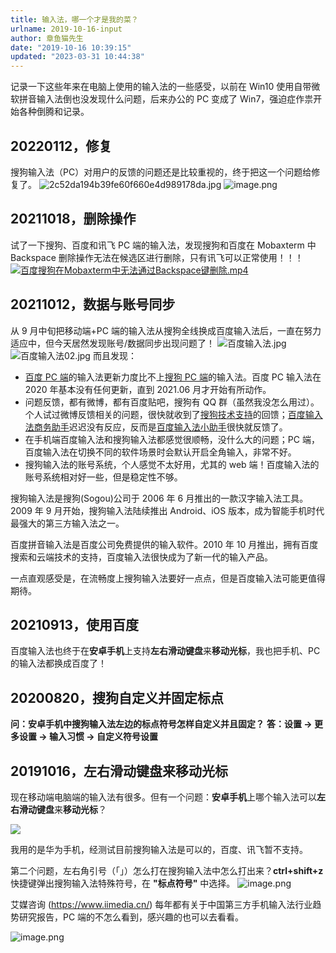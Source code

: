 ```yaml
---
title: 输入法，哪一个才是我的菜？
urlname: 2019-10-16-input
author: 章鱼猫先生
date: "2019-10-16 10:39:15"
updated: "2023-03-31 10:44:38"
---
```


记录一下这些年来在电脑上使用的输入法的一些感受，以前在 Win10 使用自带微软拼音输入法倒也没发现什么问题，后来办公的 PC 变成了 Win7，强迫症作祟开始各种倒腾和记录。

## 20220112，修复

搜狗输入法（PC）对用户的反馈的问题还是比较重视的，终于把这一个问题给修复了。
![2c52da194b39fe60f660e4d989178da.jpg](https://shub-1251708715.cos.ap-guangzhou.myqcloud.com/elog-cookbook-img/Fq4slj-Qr0vXLUMGhYX2wQZwnpB4.jpeg)
![image.png](https://shub-1251708715.cos.ap-guangzhou.myqcloud.com/elog-cookbook-img/FjpghqJs-16Udl2XmpLT87Vs0g0m.png)

## 20211018，删除操作

试了一下搜狗、百度和讯飞 PC 端的输入法，发现搜狗和百度在 Mobaxterm 中 Backspace 删除操作无法在候选区进行删除，只有讯飞可以正常使用！！！\
[![百度搜狗在Mobaxterm中无法通过Backspace键删除.mp4](https://gw.alipayobjects.com/mdn/prod_resou/afts/img/A*NNs6TKOR3isAAAAAAAAAAABkARQnAQ)](https://www.yuque.com/shenweiyan/notebook/input?_lake_card=%7B%22status%22%3A%22done%22%2C%22name%22%3A%22%E7%99%BE%E5%BA%A6%E6%90%9C%E7%8B%97%E5%9C%A8Mobaxterm%E4%B8%AD%E6%97%A0%E6%B3%95%E9%80%9A%E8%BF%87Backspace%E9%94%AE%E5%88%A0%E9%99%A4.mp4%22%2C%22size%22%3A%2224472509%22%2C%22taskId%22%3A%22u033adcec-0e7b-46d4-ab3e-bfc0068a2bd%22%2C%22taskType%22%3A%22upload%22%2C%22url%22%3Anull%2C%22cover%22%3Anull%2C%22videoId%22%3A%22inputs%2Fprod%2Fyuque%2F2021%2F126032%2Fmp4%2F1634538754724-48bc441d-6a18-4d46-b601-034799bd4928.mp4%22%2C%22download%22%3Afalse%2C%22__spacing%22%3A%22both%22%2C%22id%22%3A%22mnagU%22%2C%22margin%22%3A%7B%22top%22%3Atrue%2C%22bottom%22%3Atrue%7D%2C%22card%22%3A%22video%22%7D#mnagU)

## 20211012，数据与账号同步

从 9 月中旬把移动端+PC 端的输入法从搜狗全线换成百度输入法后，一直在努力适应中，但今天居然发现账号/数据同步出现问题了！
![百度输入法.jpg](https://shub-1251708715.cos.ap-guangzhou.myqcloud.com/elog-cookbook-img/Fi9keXw1_rv7xDz83p_hfkhCt19d.jpeg)
![百度输入法02.jpg](https://shub-1251708715.cos.ap-guangzhou.myqcloud.com/elog-cookbook-img/Fie1gLptxXtDyZ6x_m4sKxdHB23m.jpeg)
而且发现：

- [百度 PC 端](https://shurufa.baidu.com/update)的输入法更新力度比不上[搜狗 PC 端](https://pinyin.sogou.com/changelog.php)的输入法。百度 PC 输入法在 2020 年基本没有任何更新，直到 2021.06 月才开始有所动作。
- 问题反馈，都有微博，都有百度贴吧，搜狗有 QQ 群（虽然我没怎么用过）。个人试过微博反馈相关的问题，很快就收到了[搜狗技术支持](https://weibo.com/u/2285231187)的回馈；[百度输入法商务助手](https://weibo.com/u/1829860077)迟迟没有反应，反而是[百度输入法小助手](https://weibo.com/u/2757484243)很快就反馈了。
- 在手机端百度输入法和搜狗输入法都感觉很顺畅，没什么大的问题；PC 端，百度输入法在切换不同的软件场景时会默认开启全角输入，非常不好。
- 搜狗输入法的账号系统，个人感觉不太好用，尤其的 web 端！百度输入法的账号系统相对好一些，但是稳定性不够。

搜狗输入法是搜狗(Sogou)公司于 2006 年 6 月推出的一款汉字输入法工具。2009 年 9 月开始，搜狗输入法陆续推出 Android、iOS 版本，成为智能手机时代最强大的第三方输入法之一。

百度拼音输入法是百度公司免费提供的输入软件。2010 年 10 月推出，拥有百度搜索和云端技术的支持，百度输入法很快成为了新一代的输入产品。

一点直观感受是，在流畅度上搜狗输入法要好一点点，但是百度输入法可能更值得期待。

## 20210913，使用百度

百度输入法也终于在**安卓手机**上支持**左右滑动键盘**来**移动光标**，我也把手机、PC 的输入法都换成百度了！

## 20200820，搜狗自定义并固定标点

**问：安卓手机中搜狗输入法左边的标点符号怎样自定义并且固定？**
**答：设置 → 更多设置 → 输入习惯 → 自定义符号设置**

## 20191016，左右滑动键盘来移动光标

现在移动端电脑端的输入法有很多。但有一个问题：**安卓手机**上哪个输入法可以**左右滑动键盘**来**移动光标**？

![](https://shub-1251708715.cos.ap-guangzhou.myqcloud.com/elog-cookbook-img/Fp2xs-BpN1KDZPOpv_MxM7r7W635.png)

我用的是华为手机，经测试目前搜狗输入法是可以的，百度、讯飞暂不支持。

第二个问题，左右角引号（「」）怎么打在搜狗输入法中怎么打出来？**ctrl+shift+z** 快捷键弹出搜狗输入法特殊符号，在 **"标点符号"** 中选择。
![image.png](https://shub-1251708715.cos.ap-guangzhou.myqcloud.com/elog-cookbook-img/FlJaOTNYFhTbGfIcrRVVSZ3rjudX.png)

艾媒咨询 (<https://www.iimedia.cn/>) 每年都有关于中国第三方手机输入法行业趋势研究报告，PC 端的不怎么看到，感兴趣的也可以去看看。

![image.png](https://shub-1251708715.cos.ap-guangzhou.myqcloud.com/elog-cookbook-img/FvF-dagzFM03BT3s0Ti7tkyIK8Eo.png)
